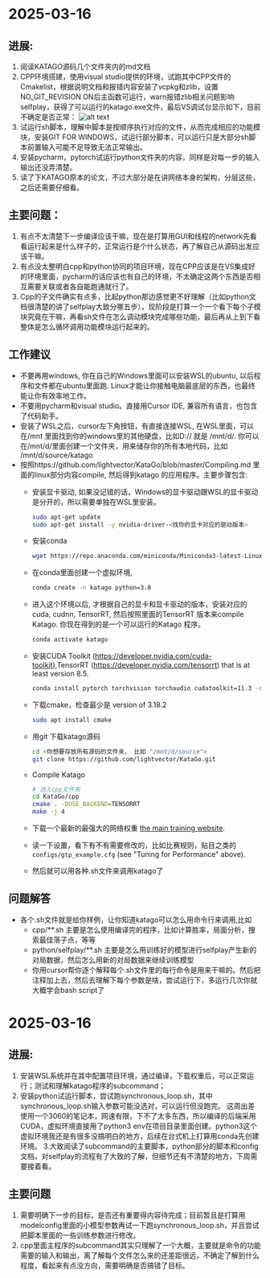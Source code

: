 # 2025-03-16

## 进展:
1.	阅读KATAGO源码几个文件夹内的md文档
2.	CPP环境搭建，使用visual studio提供的环境，试跑其中CPP文件的Cmakelist，根据说明文档和报错内容安装了vcpkg和zlib，设置NO_GIT_REVISION ON后主函数可运行，warn报错zlib相关问题影响selfplay，获得了可以运行的katago.exe文件，最后VS调试台显示如下，目前不确定是否正常：
![alt text](20250316-1.png)
3.	试运行sh脚本，理解中脚本是按顺序执行对应的文件，从而完成相应的功能模块，安装GIT FOR WINDOWS，试运行部分脚本，可以运行只是大部分sh脚本前置输入可能不足导致无法正常输出。
4.	安装pycharm，pytorch试运行python文件夹的内容，同样是对每一步的输入输出还没弄清楚。
5.	读了下KATAGO原本的论文，不过大部分是在讲网络本身的架构，分层这些，之后还需要仔细看。

## 主要问题：
1.	有点不太清楚下一步编译应该干嘛，现在是打算用GUI和线程的network先看看运行起来是什么样子的，正常运行是个什么状态，再了解自己从源码出发应该干嘛。
2.	有点没太整明白cpp和python协同的项目环境，现在CPP应该是在VS集成好的环境里面，pycharm的话应该也有自己的环境，不太确定这两个东西是否相互需要关联或者各自能跑通就行了。
3.	Cpp的子文件确实有点多，比起python那边感觉更不好理解（比如python文档很清楚的讲了selfplay大致分哪五步），现阶段是打算一个一个看下每个子模块究竟在干嘛，再看sh文件在怎么调动模块完成哪些功能，最后再从上到下看整体是怎么循环调用功能模块运行起来的。


## 工作建议
-	不要再用windows, 你在自己的Windows里面可以安装WSL的ubuntu, 以后程序和文件都在ubuntu里面跑. Linux才能让你接触电脑最底层的东西，也最终能让你有效率地工作。
-	不要用pycharm和visual studio。直接用Cursor IDE, 兼容所有语言，也包含了代码助手。 
-	安装了WSL之后，cursor左下角按钮，有直接连接WSL, 在WSL里面，可以在/mnt 里面找到你的windows里的其他硬盘，比如D:// 就是 /mnt/d/. 你可以在/mnt/d/里面创建一个文件夹，用来储存你的所有本地代码，比如 /mnt/d/source/katago
-	按照https://github.com/lightvector/KataGo/blob/master/Compiling.md 里面的linux部分内容compile, 然后得到katago 的应用程序。主要步骤包含:
    - 安装显卡驱动, 如果没记错的话，Windows的显卡驱动跟WSL的显卡驱动是分开的，所以需要单独在WSL里安装。
        ```bash
        sudo apt-get update
        sudo apt-get install -y nvidia-driver-<找你的显卡对应的驱动版本>
        ```
    - 安装conda
        ```bash
        wget https://repo.anaconda.com/miniconda/Miniconda3-latest-Linux-x86_64.sh
        ```
    - 在conda里面创建一个虚拟环境,
        ```bash
        conda create -n katago python=3.8
        ```
    - 进入这个环境以后, 才根据自己的显卡和显卡驱动的版本，安装对应的cuda, cudnn, TensorRT, 然后按照里面的TensorRT 版本来compile Katago. 你现在得到的是一个可以运行的Katago 程序。
        ```bash
        conda activate katago
        ```
    - 安装CUDA Toolkit (https://developer.nvidia.com/cuda-toolkit),TensorRT (https://developer.nvidia.com/tensorrt) that is at least version 8.5.
        ```bash
        conda install pytorch torchvision torchaudio cudatoolkit=11.3 -c pytorch
        ```
    - 下载cmake，检查最少是 version of 3.18.2

        ```bash
        sudo apt install cmake
        ```
    - 用git 下载katago源码
        ```bash
        cd <你想要存放所有源码的文件夹， 比如 "/mnt/d/source">
        git clone https://github.com/lightvector/KataGo.git
        ```
    - Compile Katago
        ```bash
        # 进入cpp文件夹
        cd KataGo/cpp
        cmake . -DUSE_BACKEND=TENSORRT
        make -j 4
        ```
    - 下载一个最新的最强大的网络权重 [the main training website](https://katagotraining.org/).
    - 读一下设置，看下有不有需要修改的，比如比赛规则，贴目之类的 `configs/gtp_example.cfg` (see "Tuning for Performance" above).
    - 然后就可以用各种.sh文件来调用katago了

## 问题解答
-   各个.sh文件就是给你样例，让你知道katago可以怎么用命令行来调用,比如 
    - cpp/**.sh 主要是怎么使用编译完的程序，比如计算胜率，局面分析，搜索最佳落子点，等等
    - python/selfplay/**.sh 主要是怎么用训练好的模型进行selfplay产生新的对局数据，然后怎么用新的对局数据来继续训练模型
    - 你用cursor帮你逐个解释每个.sh文件里的每行命令是用来干嘛的。然后把注释加上去，然后去理解下每个参数是啥，尝试运行下，多运行几次你就大概学会bash script了

# 2025-03-16

## 进展:
1. 安装WSL系统并在其中配置项目环境，通过编译，下载权重后，可以正常运行；测试和理解katago程序的subcommand；
2. 安装python试运行脚本，尝试跑synchronous_loop.sh，其中synchronous_loop.sh输入参数可能没选对，可以运行但没跑完。
这周出差使用一个3060的笔记本，网速有限，下不了太多东西，所以编译的后端采用CUDA，虚拟环境直接用了python3 env在项目目录里面创建。python3这个虚拟环境我还是有很多没搞明白的地方，后续在台式机上打算用conda先创建环境。
3.大致阅读了subcommand的主要脚本，python部分的脚本和config文档，对selfplay的流程有了大致的了解，但细节还有不清楚的地方，下周需要接着看。

## 主要问题
1. 需要明确下一步的目标，是否还有重要得内容待完成；目前暂且是打算用modelconfig里面的小模型参数再试一下跑synchronous_loop.sh，并且尝试把脚本里面的一些训练参数进行修改。
2. cpp里面主程序的subcommand其实只理解了一个大概，主要就是命令的功能需要的输入和输出，离了解每个文件怎么来的还差距很远，不确定了解到什么程度，看起来有点没方向，需要明确是否搞错了目标。
